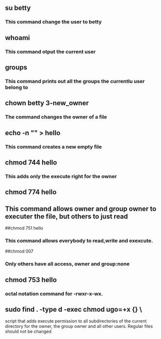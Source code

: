 ## su betty
### This command change the user to betty

## whoami
### This command otput the current user

## groups
### This command prints out all the groups the currentlu user belong to

## chown betty 3-new_owner
### The command changes the owner of a file

## echo -n "" > hello
### This command creates a new empty file

## chmod 744 hello
### This adds only the execute right for the owner

## chmod 774 hello
## This command allows owner and group owner to executer the file, but others to just read

##chmod 751 hello
### This command allows everybody to read,write and exexcute.

##chmod 007
### Only others have all access, owner and group:none

## chmod 753 hello
### octal notation command for -rwxr-x-wx.

## sudo find . -type d -exec chmod ugo=+x {} \
script that adds execute permission to all subdirectories of the current directory for the owner, the group owner and all other users. Regular files should not be changed
